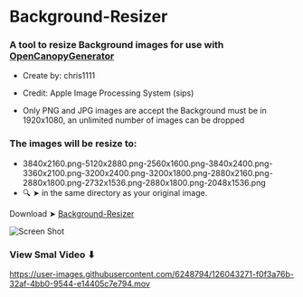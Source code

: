 # Background-Resizer

### A tool to resize Background images for use with [OpenCanopyGenerator](https://github.com/chris1111/OpenCanopy-Generator)

- Create by: chris1111
- Credit: Apple Image Processing System (sips)

- Only PNG and JPG images are accept the Background must be in 1920x1080, an unlimited number of images can be dropped

### The images will be resize to:

- 3840x2160.png-5120x2880.png-2560x1600.png-3840x2400.png-3360x2100.png-3200x2400.png-3200x1800.png-2880x2160.png-2880x1800.png-2732x1536.png-2880x1800.png-2048x1536.png 
- 🔍 ➤ in the same directory as your original image.

Download ➤ [Background-Resizer](https://github.com/chris1111/Background-Resizer/raw/main/Background-Resizer.zip)

![Screen Shot ](https://user-images.githubusercontent.com/6248794/126043110-6423bc0c-0cf5-44f2-a4f0-fd1762e04df9.png)

### View Smal Video ⬇︎

https://user-images.githubusercontent.com/6248794/126043271-f0f3a76b-32af-4bb0-9544-e14405c7e794.mov


